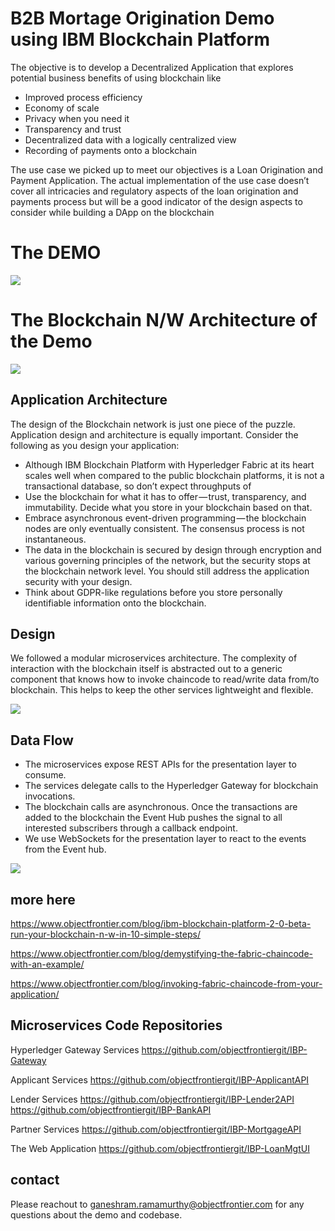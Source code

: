 # B2B Mortage Origination Demo using IBM Blockchain Platform

The objective is to develop a Decentralized Application that explores potential business benefits of using blockchain like

-   Improved process efficiency
-   Economy of scale
-   Privacy when you need it
-   Transparency and trust
-   Decentralized data with a logically centralized view
-   Recording of payments onto a blockchain

The use case we picked up to meet our objectives is a Loan Origination and Payment Application. The actual implementation of the use case doesn’t cover all intricacies and regulatory aspects of the loan origination and payments process but will be a good indicator of the design aspects to consider while building a DApp on the blockchain
# The DEMO

![](https://youtu.be/w2GT9wH-S3o)

# The Blockchain N/W Architecture of the Demo

![](https://lh6.googleusercontent.com/YVc-fNbv4L9WOcwe3IoTBOH_8I7D9SyBUuUrQZCRSalWgduXV9dd6Hf65PAqlW0nIPFjOHxQHd1KDEPMlMbrjztFRlGwyGs_A4MgLgInJd1FLLlD0iDOWoQZm-m-rulcbhs1tzv-)

## Application Architecture

The design of the Blockchain network is just one piece of the puzzle. Application design and architecture is equally important. Consider the following as you design your application:

-   Although IBM Blockchain Platform with Hyperledger Fabric at its heart scales well when compared to the public blockchain platforms, it is not a transactional database, so don’t expect throughputs of 
-   Use the blockchain for what it has to offer — trust, transparency, and immutability. Decide what you store in your blockchain based on that.
-   Embrace asynchronous event-driven programming — the blockchain nodes are only eventually consistent. The consensus process is not instantaneous.
-   The data in the blockchain is secured by design through encryption and various governing principles of the network, but the security stops at the blockchain network level. You should still address the application security with your design.
-   Think about GDPR-like regulations before you store personally identifiable information onto the blockchain.

## Design

We followed a modular microservices architecture. The complexity of interaction with the blockchain itself is abstracted out to a generic component that knows how to invoke chaincode to read/write data from/to blockchain. This helps to keep the other services lightweight and flexible.

![](https://lh3.googleusercontent.com/gsV3mqDKp5GPZ-07hC4se-RUp8wOq4Ezm6RNdsamDLZlHkfolXzZ39bJWhrsxU1MIkLgdmQpOsmV1K2UMkRRPUBAojfBtm7Z8-vhNvqPriHg0PYtKVE4F0AFSl0GqR-WB4LFH7UO)

## Data Flow

-   The microservices expose REST APIs for the presentation layer to consume.
-   The services delegate calls to the Hyperledger Gateway for blockchain invocations.
-   The blockchain calls are asynchronous. Once the transactions are added to the blockchain the Event Hub pushes the signal to all interested subscribers through a callback endpoint.
-   We use WebSockets for the presentation layer to react to the events from the Event hub.

![](https://lh5.googleusercontent.com/Eh80OvHl9ZIPP322cnP3Y92NQqN_xNr1aZg4KMDWVheNLQwvds-FQu7Kuki5CIglyyv3aeD6Ct0Kg1PVtp-9X3iIE2aU2I4DfsxAKGN57LtaDaiQDLvYmaESoua71t-TQPuNABvT)

## more here
https://www.objectfrontier.com/blog/ibm-blockchain-platform-2-0-beta-run-your-blockchain-n-w-in-10-simple-steps/

https://www.objectfrontier.com/blog/demystifying-the-fabric-chaincode-with-an-example/

https://www.objectfrontier.com/blog/invoking-fabric-chaincode-from-your-application/

## Microservices Code Repositories

Hyperledger Gateway Services https://github.com/objectfrontiergit/IBP-Gateway 

Applicant Services
https://github.com/objectfrontiergit/IBP-ApplicantAPI

Lender Services
https://github.com/objectfrontiergit/IBP-Lender2API
https://github.com/objectfrontiergit/IBP-BankAPI

Partner Services
https://github.com/objectfrontiergit/IBP-MortgageAPI

The Web Application
https://github.com/objectfrontiergit/IBP-LoanMgtUI

## contact
Please reachout to ganeshram.ramamurthy@objectfrontier.com for any questions about the demo and codebase.
